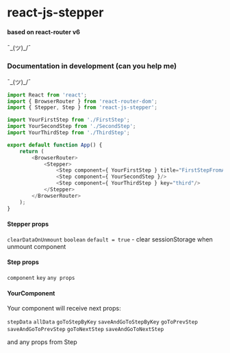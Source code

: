 # react-js-stepper

#### based on react-router v6

¯\_(ツ)_/¯
### Documentation in development (can you help me)
¯\_(ツ)_/¯

```javascript
import React from 'react';
import { BrowserRouter } from 'react-router-dom';
import { Stepper, Step } from 'react-js-stepper';

import YourFirstStep from './FirstStep';
import YourSecondStep from './SecondStep';
import YourThirdStep from './ThirdStep';

export default function App() {
    return (
        <BrowserRouter>
            <Stepper>
                <Step component={ YourFirstStep } title="FirstStepFromAppComponent"/>
                <Step component={ YourSecondStep }/>
                <Step component={ YourThirdStep } key="third"/>
            </Stepper>
        </BrowserRouter>
    );
}
```

#### Stepper props

`clearDataOnUnmount` `boolean` `default = true` - clear sessionStorage when unmount component

#### Step props

`component`
`key`
`any props`

#### YourComponent

Your component will receive next props:

`stepData` `allData` `goToStepByKey` `saveAndGoToStepByKey` `goToPrevStep` `saveAndGoToPrevStep` `goToNextStep` `saveAndGoToNextStep`

and any props from Step
